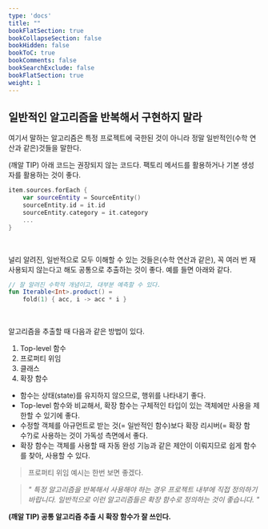 ```yaml
---
type: 'docs'
title: ""
bookFlatSection: true
bookCollapseSection: false
bookHidden: false
bookToC: true
bookComments: false
bookSearchExclude: false
bookFlatSection: true
weight: 1
---
```


## 일반적인 알고리즘을 반복해서 구현하지 말라

여기서 말하는 알고리즘은 특정 프로젝트에 국한된 것이 아니라 정말 일반적인(수학 연산과 같은)것들을 말한다.

(깨알 TIP) 아래 코드는 권장되지 않는 코드다. 팩토리 메서드를 활용하거나 기본 생성자를 활용하는 것이 좋다.

```kotlin
item.sources.forEach {
    var sourceEntity = SourceEntity()
    sourceEntity.id = it.id
    sourceEntity.category = it.category
    ...
}
```

<br>

널리 알려진, 일반적으로 모두 이해할 수 있는 것들은(수학 연산과 같은), 꼭 여러 번 재사용되지 않는다고 해도 공통으로 추출하는 것이 좋다. 예를 들면 아래와 같다. 

```kotlin
// 잘 알려진 수학적 개념이고, 대부분 예측할 수 있다.
fun Iterable<Int>.product() = 
    fold(1) { acc, i -> acc * i }
```

<br>

알고리즘을 추출할 때 다음과 같은 방법이 있다.

1. Top-level 함수
2. 프로퍼티 위임
3. 클래스
4. 확장 함수

- 함수는 상태(state)를 유지하지 않으므로, 행위를 나타내기 좋다.
- Top-level 함수와 비교해서, 확장 함수는 구체적인 타입이 있는 객체에만 사용을 제한할 수 있기에 좋다.
- 수정할 객체를 아규먼트로 받는 것(= 일반적인 함수)보다 확장 리시버(= 확장 함수?)로 사용하는 것이 가독성 측면에서 좋다.
- 확장 함수는 객체를 사용할 때 자동 완성 기능과 같은 제안이 이뤄지므로 쉽게 함수를 찾아, 사용할 수 있다.

> 프로퍼티 위임 예시는 한번 보면 좋겠다.

> *" 특정 알고리즘을 반복해서 사용해야 하는 경우 프로젝트 내부에 직접 정의하기 바랍니다. 일반적으로 이런 알고리즘들은 확장 함수로 정의하는 것이 좋습니다. "*

**(깨알 TIP) 공통 알고리즘 추출 시 확장 함수가 잘 쓰인다.**